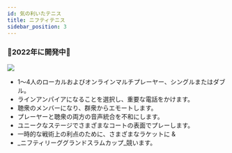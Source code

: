 ```yaml
---
id: 気の利いたテニス
title: ニフティテニス
sidebar_position: 3
---
```


### 🚧2022年に開発中🚧

![](/img/NiftyTennis.jpeg)

- 1〜4人のローカルおよびオンラインマルチプレーヤー、シングルまたはダブル。
- ラインアンパイアになることを選択し、重要な電話をかけます。
- 聴衆のメンバーになり、群衆からエモートします。
- プレーヤーと聴衆の両方の音声統合を不和にします。
- ユニークなステージでさまざまなコートの表面でプレーします。
- 一時的な戦術上の利点のために、さまざまなラケットに &
- _ニフティリーググランドスラムカップ_競います。
